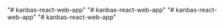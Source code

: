 "# kanbas-react-web-app" 
"# kanbas-react-web-app" 
"# kanbas-react-web-app" 
"# kanbas-react-web-app" 
